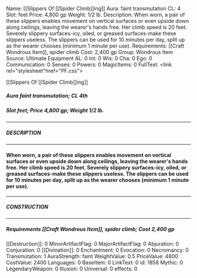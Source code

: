 Name: [[Slippers Of [[Spider Climb]]ing]]
Aura: faint transmutation
CL: 4
Slot: feet
Price: 4,800 gp
Weight: 1/2 lb.
Description: When worn, a pair of these slippers enables movement on vertical surfaces or even upside down along ceilings, leaving the wearer's hands free. Her climb speed is 20 feet. Severely slippery surfaces-icy, oiled, or greased surfaces-make these slippers useless. The slippers can be used for 10 minutes per day, split up as the wearer chooses (minimum 1 minute per use).
Requirements: [[Craft Wondrous Item]], spider climb
Cost: 2,400 gp
Group: Wondrous Item
Source: Ultimate Equipment
AL: 0
Int: 0
Wis: 0
Cha: 0
Ego: 0
Communication: 0
Senses: 0
Powers: 0
MagicItems: 0
FullText: <link rel="stylesheet"href="PF.css"><div class="heading"><p class="alignleft">[[Slippers Of [[Spider Climb]]ing]]</p><div style="clear: both;"></div></div><div><h5><b>Aura </b>faint transmutation; <b>CL </b>4th</h5><h5><b>Slot </b>feet; <b>Price </b>4,800 gp; <b>Weight </b>1/2 lb.</h5></div><hr/><div><h5><b>DESCRIPTION</b></h5></div><hr/><div><h4><p>When worn, a pair of these slippers enables movement on vertical surfaces or even upside down along ceilings, leaving the wearer's hands free. Her climb speed is 20 feet. Severely slippery surfaces-icy, oiled, or greased surfaces-make these slippers useless. The slippers can be used for 10 minutes per day, split up as the wearer chooses (minimum 1 minute per use).</p></h4></div><hr/><div><h5><b>CONSTRUCTION</b></h5></div><hr/><div><h5><b>Requirements </b>[[Craft Wondrous Item]], <i>spider climb</i>; <b>Cost </b>2,400 gp</h5></div>
[[Destruction]]: 0
MinorArtifactFlag: 0
MajorArtifactFlag: 0
Abjuration: 0
Conjuration: 0
[[Divination]]: 0
Enchantment: 0
Evocation: 0
Necromancy: 0
Transmutation: 1
AuraStrength: faint
WeightValue: 0.5
PriceValue: 4800
CostValue: 2400
Languages: 0
BaseItem: 0
LinkText: 0
id: 1858
Mythic: 0
LegendaryWeapon: 0
Illusion: 0
Universal: 0
effects: 0
